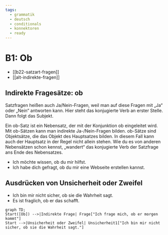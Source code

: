 ```yaml
---
tags:
  - grammatik
  - deutsch
  - conditionals
  - konnektoren
  - ready
---
```


# B1: Ob

- [[b22-satzart-fragen]]
- [[alt-indirekte-fragen]]

## Indirekte Fragesätze: ob

Satzfragen heißen auch Ja/Nein-Fragen, weil man auf diese Fragen mit „Ja“ oder „Nein“ antworten kann. Hier steht das konjugierte Verb an erster Stelle. Dann folgt das Subjekt.

Ein ob-Satz ist ein Nebensatz, der mit der Konjunktion ob eingeleitet wird. Mit ob-Sätzen kann man  indirekte Ja-/Nein-Fragen bilden. ob-Sätze sind Objektsätze, die das Objekt des Hauptsatzes bilden. In diesem Fall kann auch der Hauptsatz in der Regel nicht allein stehen. Wie du es von anderen Nebensätzen schon kennst, „wandert“ das konjugierte Verb der Satzfrage ans Ende des Nebensatzes.

- Ich möchte wissen, ob du mir hilfst.
- Ich habe dich gefragt, ob du mir eine Webseite erstellen kannst.

## Ausdrücken von Unsicherheit oder Zweifel

- Ich bin mir nicht sicher, ob sie die Wahrheit sagt.
- Es ist fraglich, ob er das schafft.

```mermaid
graph TD;
Start([Ob]) -->|Indirekte Frage| Frage["Ich frage mich, ob er morgen kommt"]
Start -->|Unsicherheit oder Zweifel| Unsicherheit1["Ich bin mir nicht sicher, ob sie die Wahrheit sagt."]    
```
